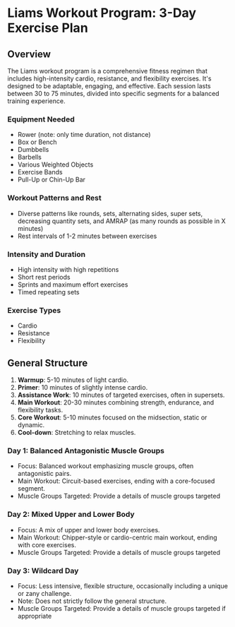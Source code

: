 # Liams Workout Program: 3-Day Exercise Plan

## Overview
The Liams workout program is a comprehensive fitness regimen that includes high-intensity cardio, resistance, and flexibility exercises. It's designed to be adaptable, engaging, and effective. Each session lasts between 30 to 75 minutes, divided into specific segments for a balanced training experience.

### Equipment Needed
- Rower (note: only time duration, not distance)
- Box or Bench
- Dumbbells
- Barbells
- Various Weighted Objects
- Exercise Bands
- Pull-Up or Chin-Up Bar

### Workout Patterns and Rest
- Diverse patterns like rounds, sets, alternating sides, super sets, decreasing quantity sets, and AMRAP (as many rounds as possible in X minutes)
- Rest intervals of 1-2 minutes between exercises

### Intensity and Duration
- High intensity with high repetitions
- Short rest periods
- Sprints and maximum effort exercises
- Timed repeating sets

### Exercise Types
- Cardio
- Resistance
- Flexibility

## General Structure
1. **Warmup**: 5-10 minutes of light cardio.
2. **Primer**: 10 minutes of slightly intense cardio.
3. **Assistance Work**: 10 minutes of targeted exercises, often in supersets.
4. **Main Workout**: 20-30 minutes combining strength, endurance, and flexibility tasks.
5. **Core Workout**: 5-10 minutes focused on the midsection, static or dynamic.
6. **Cool-down**: Stretching to relax muscles.

### Day 1: Balanced Antagonistic Muscle Groups
- Focus: Balanced workout emphasizing muscle groups, often antagonistic pairs.
- Main Workout: Circuit-based exercises, ending with a core-focused segment.
- Muscle Groups Targeted: Provide a details of muscle groups targeted

### Day 2: Mixed Upper and Lower Body
- Focus: A mix of upper and lower body exercises.
- Main Workout: Chipper-style or cardio-centric main workout, ending with core exercises.
- Muscle Groups Targeted: Provide a details of muscle groups targeted

### Day 3: Wildcard Day
- Focus: Less intensive, flexible structure, occasionally including a unique or zany challenge.
- Note: Does not strictly follow the general structure.
- Muscle Groups Targeted: Provide a details of muscle groups targeted if appropriate
